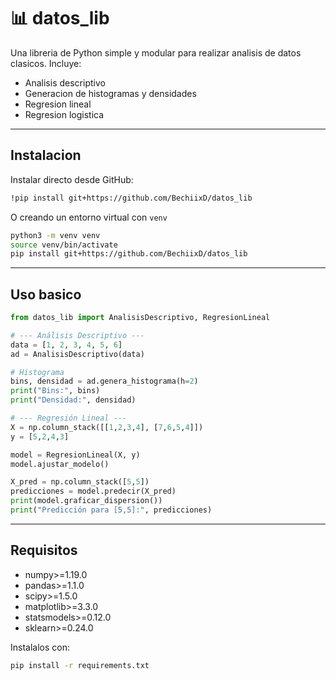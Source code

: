 # 📊 datos_lib

Una libreria de Python simple y modular para realizar analisis de datos clasicos.
Incluye:
- Analisis descriptivo
- Generacion de histogramas y densidades
- Regresion lineal
- Regresion logistica

---

## Instalacion
Instalar directo desde GitHub:
```bash
!pip install git+https://github.com/BechiixD/datos_lib
```
O creando un entorno virtual con ```venv```
```bash
python3 -m venv venv
source venv/bin/activate
pip install git+https://github.com/BechiixD/datos_lib
```

---

## Uso basico
```python
from datos_lib import AnalisisDescriptivo, RegresionLineal

# --- Análisis Descriptivo ---
data = [1, 2, 3, 4, 5, 6]
ad = AnalisisDescriptivo(data)

# Histograma
bins, densidad = ad.genera_histograma(h=2)
print("Bins:", bins)
print("Densidad:", densidad)

# --- Regresión Lineal ---
X = np.column_stack([[1,2,3,4], [7,6,5,4]])
y = [5,2,4,3]

model = RegresionLineal(X, y)
model.ajustar_modelo()

X_pred = np.column_stack([5,5])
predicciones = model.predecir(X_pred)
print(model.graficar_dispersion())
print("Predicción para [5,5]:", predicciones)
```

---
## Requisitos
- numpy>=1.19.0
- pandas>=1.1.0
- scipy>=1.5.0
- matplotlib>=3.3.0
- statsmodels>=0.12.0
- sklearn>=0.24.0

Instalalos con:
```bash
pip install -r requirements.txt
